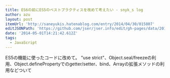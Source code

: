 ```yaml
---
title: ES6の前にES5のベストプラクティスを改めて考えたい - snyk_s log
author: azu
layout: post
itemUrl: 'http://saneyukis.hatenablog.com/entry/2014/04/30/015807'
editJSONPath: 'https://github.com/jser/jser.info/edit/gh-pages/data/2014/05/index.json'
date: '2014-05-01T14:21:42.612Z'
tags:
  - JavaScript
---
```

ES5の機能に使ったコードに改めて。
"use strict"、Object.seal/freezeの利用、Object.definePropertyでのgetter/setter、bind、Arrayの拡張メソッドの利用などついて

